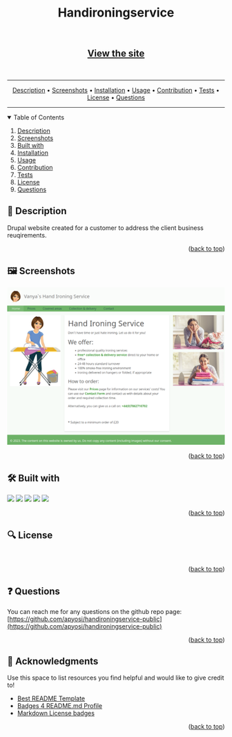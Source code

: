 
<a id="readme-top"></a>
<div align="center">
<h1 align="center">Handironingservice</h1>
<a href="https://github.com/apyosi/handironingservice-public/graphs/contributors"><img src="https://img.shields.io/github/contributors/apyosi/handironingservice-public.svg?style=for-the-badge" alt=""></a>
<a href="https://github.com/apyosi/handironingservice-public/network/members"><img src="https://img.shields.io/github/forks/apyosi/handironingservice-public.svg?style=for-the-badge" alt=""></a>
<a href="https://github.com/apyosi/handironingservice-public/stargazers"><img src="https://img.shields.io/github/stars/apyosi/handironingservice-public.svg?style=for-the-badge" alt=""></a>
<a href="https://github.com/apyosi/handironingservice-public/issues"><img src="https://img.shields.io/github/issues/apyosi/handironingservice-public.svg?style=for-the-badge" alt=""></a>
<a href="https://opensource.org/licenses/MIT"><img src="https://img.shields.io/badge/License-MIT-yellow.svg" alt=""></a><br>
<h2><a href="https://www.handironingservice.co.uk/" target="_blank"">View the site</a></h2><br>
</div>

<hr>
<p align="center"><a href="#description">Description</a> &bull; <a href="#screenshots">Screenshots</a> &bull; <a href="#installation">Installation</a> &bull; <a href="#usage">Usage</a> &bull; <a href="#contribution">Contribution</a> &bull; <a href="#tests">Tests</a> &bull; <a href="#license">License</a> &bull; <a href="#questions">Questions</a></p>
<hr>
<details open>
  <summary>Table of Contents</summary>
  <ol>
    <li><a href="#description">Description</a></li>
    <li><a href="#screenshots">Screenshots</a></li>
    <li><a href="#built-with">Built with</a></li>
    <li><a href="#installation">Installation</a></li>
    <li><a href="#usage">Usage</a></li>
    <li><a href="#contribution">Contribution</a></li>
    <li><a href="#tests">Tests</a></li>
    <li><a href="#license">License</a></li>
    <li><a href="#questions">Questions</a></li>
  </ol>
</details>

<h2 id="description">🧾 Description</h2>

Drupal website created for a customer to address the client business reuqirements.

<p align="right">(<a href="#readme-top">back to top</a>)</p>

<h2 id="screenshots"> 🖼️ Screenshots</h2>

![screenshot](handironingservice.png "Home page screenshot")

<p align="right">(<a href="#readme-top">back to top</a>)</p>

<h2 id="built-with">🛠️ Built with</h2>

<a href="https://www.drupal.org/" target="_blank" rel="noreferrer" ><img src="https://img.shields.io/badge/Drupal-0678BE?style=for-the-badge&logo=drupal&logoColor=white" /></a>
<a href="https://developer.mozilla.org/en-US/docs/Glossary/HTML5" target="_blank" rel="noreferrer" ><img src="https://img.shields.io/badge/HTML5-E34F26?style=for-the-badge&logo=html5&logoColor=white" /></a>
<a href="https://www.w3.org/TR/CSS/#css" target="_blank" rel="noreferrer" ><img src="https://img.shields.io/badge/CSS3-1572B6?style=for-the-badge&logo=css3&logoColor=white" /></a>
<a href="https://developer.mozilla.org/en-US/docs/Web/JavaScript" target="_blank" rel="noreferrer" ><img src="https://img.shields.io/badge/JavaScript-323330?style=for-the-badge&logo=javascript&logoColor=F7DF1E" /></a>
<a href="https://www.php.net/" target="_blank" rel="noreferrer" ><img src="https://img.shields.io/badge/PHP-777BB4?style=for-the-badge&logo=php&logoColor=white" /></a>

<p align="right">(<a href="#readme-top">back to top</a>)</p>



<h2 id="license">🔍 License</h2>

<a href="https://opensource.org/licenses/MIT"><img src="https://img.shields.io/badge/License-MIT-yellow.svg" alt=""></a>

<p align="right">(<a href="#readme-top">back to top</a>)</p>

<h2 id="questions">❓ Questions</h2>

You can reach me for any questions on the github repo page: [https://github.com/apyosi/handironingservice-public](https://github.com/apyosi/handironingservice-public)

<p align="right">(<a href="#readme-top">back to top</a>)</p>

<h2 id="questions">💌 Acknowledgments</h2>

Use this space to list resources you find helpful and would like to give credit to!

* [Best README Template](https://github.com/othneildrew/Best-README-Template)
* [Badges 4 README.md Profile](https://github.com/alexandresanlim/Badges4-README.md-Profile)
* [Markdown License badges](https://gist.github.com/lukas-h/2a5d00690736b4c3a7ba)


<p align="right">(<a href="#readme-top">back to top</a>)</p>
